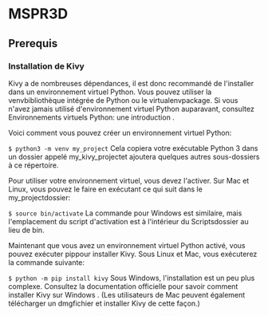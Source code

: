 # MSPR3D
 ## Prerequis
### Installation de Kivy
Kivy a de nombreuses dépendances, il est donc recommandé de l'installer dans un environnement virtuel Python. Vous pouvez utiliser la venvbibliothèque intégrée de Python ou le virtualenvpackage. Si vous n'avez jamais utilisé d'environnement virtuel Python auparavant, consultez Environnements virtuels Python: une introduction .

Voici comment vous pouvez créer un environnement virtuel Python:

`$ python3 -m venv my_project`
Cela copiera votre exécutable Python 3 dans un dossier appelé my_kivy_projectet ajoutera quelques autres sous-dossiers à ce répertoire.

Pour utiliser votre environnement virtuel, vous devez l'activer. Sur Mac et Linux, vous pouvez le faire en exécutant ce qui suit dans le my_projectdossier:

`$ source bin/activate`
La commande pour Windows est similaire, mais l'emplacement du script d'activation est à l'intérieur du Scriptsdossier au lieu de bin.

Maintenant que vous avez un environnement virtuel Python activé, vous pouvez exécuter pippour installer Kivy. Sous Linux et Mac, vous exécuterez la commande suivante:

`$ python -m pip install kivy`
Sous Windows, l'installation est un peu plus complexe. Consultez la documentation officielle pour savoir comment installer Kivy sur Windows . (Les utilisateurs de Mac peuvent également télécharger un dmgfichier et installer Kivy de cette façon.)